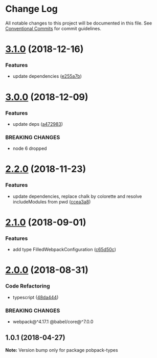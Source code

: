 # Change Log

All notable changes to this project will be documented in this file.
See [Conventional Commits](https://conventionalcommits.org) for commit guidelines.

# [3.1.0](https://github.com/christophehurpeau/pobpack/compare/pobpack-types@3.0.0...pobpack-types@3.1.0) (2018-12-16)


### Features

* update dependencies ([e255a7b](https://github.com/christophehurpeau/pobpack/commit/e255a7b))





# [3.0.0](https://github.com/christophehurpeau/pobpack/compare/pobpack-types@2.2.0...pobpack-types@3.0.0) (2018-12-09)


### Features

* update deps ([a472983](https://github.com/christophehurpeau/pobpack/commit/a472983))


### BREAKING CHANGES

* node 6 dropped





# [2.2.0](https://github.com/christophehurpeau/pobpack/compare/pobpack-types@2.1.0...pobpack-types@2.2.0) (2018-11-23)


### Features

* update dependencies, replace chalk by colorette and resolve includeModules from pwd ([ccea3a8](https://github.com/christophehurpeau/pobpack/commit/ccea3a8))





<a name="2.1.0"></a>
# [2.1.0](https://github.com/christophehurpeau/pobpack/compare/pobpack-types@2.0.0...pobpack-types@2.1.0) (2018-09-01)


### Features

* add type FilledWebpackConfiguration ([c65d50c](https://github.com/christophehurpeau/pobpack/commit/c65d50c))





<a name="2.0.0"></a>
# [2.0.0](https://github.com/christophehurpeau/pobpack/compare/pobpack-types@1.0.1...pobpack-types@2.0.0) (2018-08-31)


### Code Refactoring

* typescript ([48da444](https://github.com/christophehurpeau/pobpack/commit/48da444))


### BREAKING CHANGES

* webpack@^4.17.1 @babel/core@^7.0.0





<a name="1.0.1"></a>
## 1.0.1 (2018-04-27)

**Note:** Version bump only for package pobpack-types
